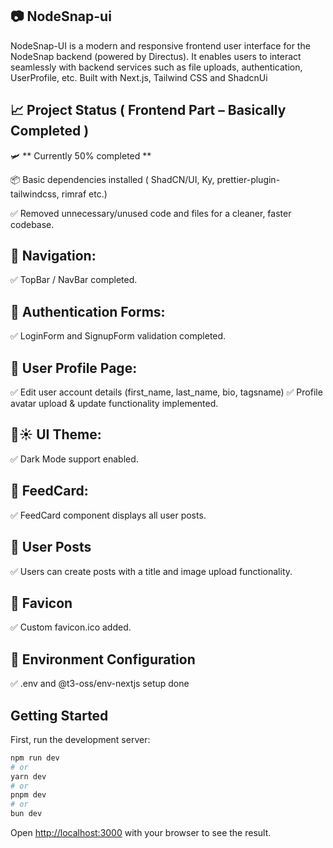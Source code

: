 ## 📷 NodeSnap-ui

NodeSnap-UI is a modern and responsive frontend user interface for the NodeSnap backend (powered by Directus). It enables users to interact seamlessly with backend services such as file uploads, authentication, UserProfile, etc. Built with Next.js, Tailwind CSS and ShadcnUi

## 📈 Project Status ( Frontend Part – Basically Completed )

🛩️ ** Currently 50% completed **

📦 Basic dependencies installed ( ShadCN/UI, Ky, prettier-plugin-tailwindcss, rimraf etc.)

✅ Removed unnecessary/unused code and files for a cleaner, faster codebase.

## 🔗 Navigation:

✅ TopBar / NavBar completed.

## 🔐 Authentication Forms:

✅ LoginForm and SignupForm validation completed.

## 👤 User Profile Page:

✅ Edit user account details (first_name, last_name, bio, tagsname)
✅ Profile avatar upload & update functionality implemented.

## 🌙☀️ UI Theme:

✅ Dark Mode support enabled.

## 📰 FeedCard:

✅ FeedCard component displays all user posts.

## 📝 User Posts

✅ Users can create posts with a title and image upload functionality.

## 🧿 Favicon

✅ Custom favicon.ico added.

## 🔧 Environment Configuration

✅ .env and @t3-oss/env-nextjs setup done

## Getting Started

First, run the development server:

```bash
npm run dev
# or
yarn dev
# or
pnpm dev
# or
bun dev
```

Open [http://localhost:3000](http://localhost:3000) with your browser to see the result.
